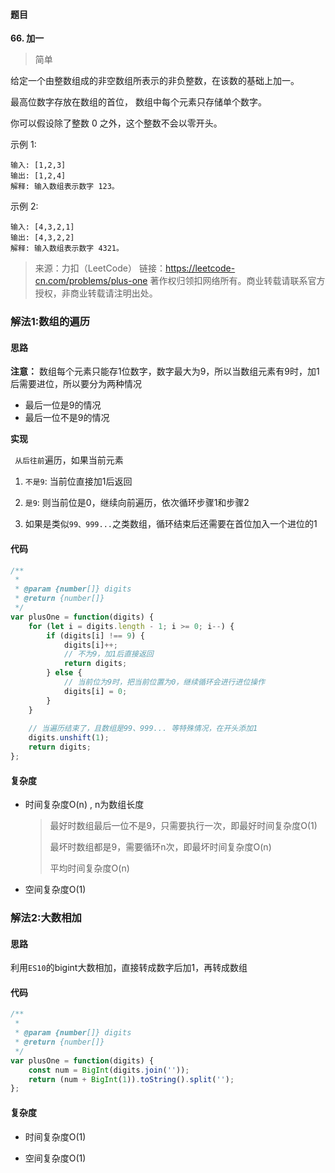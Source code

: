 #### 题目
**66. 加一**
> 简单

给定一个由整数组成的非空数组所表示的非负整数，在该数的基础上加一。

最高位数字存放在数组的首位， 数组中每个元素只存储单个数字。

你可以假设除了整数 0 之外，这个整数不会以零开头。

示例 1:
```
输入: [1,2,3]
输出: [1,2,4]
解释: 输入数组表示数字 123。
```

示例 2:
```
输入: [4,3,2,1]
输出: [4,3,2,2]
解释: 输入数组表示数字 4321。
```
>来源：力扣（LeetCode）
链接：https://leetcode-cn.com/problems/plus-one
著作权归领扣网络所有。商业转载请联系官方授权，非商业转载请注明出处。

### 解法1:数组的遍历

#### 思路

**注意：** 数组每个元素只能存1位数字，数字最大为9，所以当数组元素有9时，加1后需要进位，所以要分为两种情况

* 最后一位是9的情况
* 最后一位不是9的情况



**实现**

` 从后往前`遍历，如果当前元素

1. `不是9`:  当前位直接加1后返回
2.  `是9`:  则当前位是0，继续向前遍历，依次循环步骤1和步骤2

3. 如果是类似`99、999...`之类数组，循环结束后还需要在首位加入一个进位的1



#### 代码

```javascript
/**
 *
 * @param {number[]} digits
 * @return {number[]}
 */
var plusOne = function(digits) {
    for (let i = digits.length - 1; i >= 0; i--) {
        if (digits[i] !== 9) {
            digits[i]++;
            // 不为9，加1后直接返回
            return digits;
        } else {
            // 当前位为9时，把当前位置为0，继续循环会进行进位操作
            digits[i] = 0;
        }
    }
  
    // 当遍历结束了，且数组是99、999... 等特殊情况，在开头添加1
    digits.unshift(1);
    return digits;
};
```


#### 复杂度

* 时间复杂度O(n) , n为数组长度

  > 最好时数组最后一位不是9，只需要执行一次，即最好时间复杂度O(1)
  >
  > 最坏时数组都是9，需要循环n次，即最坏时间复杂度O(n)
  >
  > 平均时间复杂度O(n)

* 空间复杂度O(1)

### 解法2:大数相加

#### 思路

利用`ES10`的bigint大数相加，直接转成数字后加1，再转成数组

#### 代码

```javascript
/**
 *
 * @param {number[]} digits
 * @return {number[]}
 */
var plusOne = function(digits) {
    const num = BigInt(digits.join(''));    
    return (num + BigInt(1)).toString().split('');
};

```

#### 复杂度

* 时间复杂度O(1)

 * 空间复杂度O(1)
